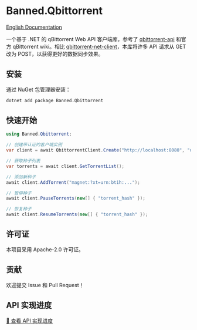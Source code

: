 # Banned.Qbittorrent

[English Documentation](../README.md)

一个基于 .NET 的 qBittorrent Web API 客户端库，参考了 [qbittorrent-api](https://github.com/rmartin16/qbittorrent-api) 和官方 qBittorrent wiki。相比 [qbittorrent-net-client](https://github.com/fedarovich/qbittorrent-net-client)，本库将许多 API 请求从 GET 改为 POST，以获得更好的数据同步效果。

## 安装

通过 NuGet 包管理器安装：

```bash
dotnet add package Banned.Qbittorrent
```

## 快速开始

```csharp
using Banned.Qbittorrent;

// 创建带认证的客户端实例
var client = await QbittorrentClient.Create("http://localhost:8080", "username", "password");

// 获取种子列表
var torrents = await client.GetTorrentList();

// 添加新种子
await client.AddTorrent("magnet:?xt=urn:btih:...");

// 暂停种子
await client.PauseTorrents(new[] { "torrent_hash" });

// 恢复种子
await client.ResumeTorrents(new[] { "torrent_hash" });
```

## 许可证

本项目采用 Apache-2.0 许可证。

## 贡献

欢迎提交 Issue 和 Pull Request！ 

## API 实现进度

[📘 查看 API 实现进度](https://github.com/banned2054/Banned.Qbittorrent/blob/main/Docs/API%20Implementation.md)
